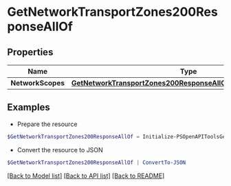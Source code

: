 # GetNetworkTransportZones200ResponseAllOf
## Properties

Name | Type | Description | Notes
------------ | ------------- | ------------- | -------------
**NetworkScopes** | [**GetNetworkTransportZones200ResponseAllOfNetworkScopesInner[]**](GetNetworkTransportZones200ResponseAllOfNetworkScopesInner.md) |  | [optional] 

## Examples

- Prepare the resource
```powershell
$GetNetworkTransportZones200ResponseAllOf = Initialize-PSOpenAPIToolsGetNetworkTransportZones200ResponseAllOf  -NetworkScopes null
```

- Convert the resource to JSON
```powershell
$GetNetworkTransportZones200ResponseAllOf | ConvertTo-JSON
```

[[Back to Model list]](../README.md#documentation-for-models) [[Back to API list]](../README.md#documentation-for-api-endpoints) [[Back to README]](../README.md)

